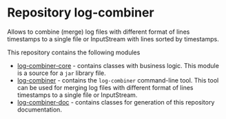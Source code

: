 # Repository log-combiner
Allows to combine (merge) log files with different format of lines timestamps
to a single file or InputStream with lines sorted by timestamps.

This repository contains the following modules
* [log-combiner-core](log-combiner-core/README.md) - contains classes with business logic.
This module is a source for a `jar` library file.
* [log-combiner](log-combiner/README.md) - contains the `log-combiner` command-line tool.
This tool can be used for merging log files with different format of lines timestamps to a single file or InputStream.
* [log-combiner-doc](log-combiner-doc/README.md) - contains classes for generation of this repository documentation.
